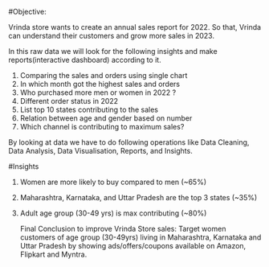 #Objective:

Vrinda store wants to create an annual sales report for 2022.
So that, Vrinda can understand their customers and grow more sales in 2023.

In this raw data we will look for the following insights and make reports(interactive dashboard) according to it.

1. Comparing the sales and orders using single chart
2. In which month got the highest sales and orders
3. Who purchased more men or women in 2022 ?
4. Different order status in 2022
5. List top 10 states contributing to the sales
6. Relation between age and gender based on number
7. Which channel is contributing to maximum sales?

By looking at data we have to do following operations like 
Data Cleaning, Data Analysis, Data Visualisation, Reports, and Insights.

#Insights
1. Women are more likely to buy compared to men (~65%)
2. Maharashtra, Karnataka, and Uttar Pradesh are the top 3 states (~35%)
3. Adult age group (30-49 yrs) is max contributing (~80%)

   Final Conclusion to improve  Vrinda Store sales:
   Target women customers of age group (30-49yrs) living in Maharashtra, Karnataka and Uttar Pradesh by showing
   ads/offers/coupons available on Amazon, Flipkart and Myntra.

